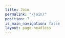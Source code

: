 ```yaml
---
title: Join
permalink: "/join/"
position: 7
is_main_navigation: false
layout: page-headless
---
```


